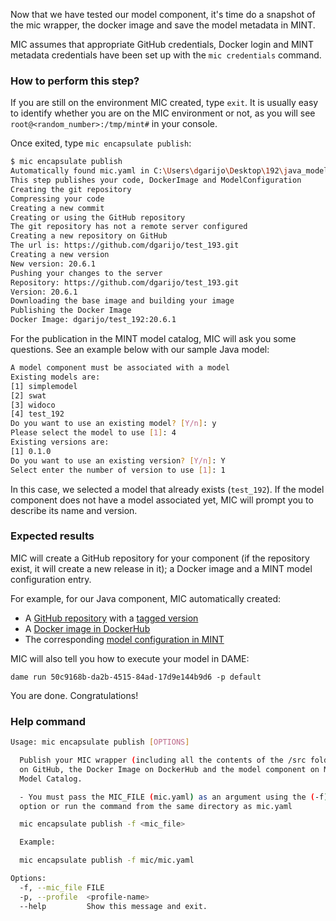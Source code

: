 Now that we have tested our model component, it's time do a snapshot of the mic wrapper, the docker image and save the model metadata in MINT.

MIC assumes that appropriate GitHub credentials, Docker login and MINT metadata credentials have been set up with the `mic credentials` command.

### How to perform this step?

If you are still on the environment MIC created, type `exit`. It is usually easy to identify whether you are on the MIC environment or not, as you will see `root@<random_number>:/tmp/mint#` in your console. 

Once exited, type `mic encapsulate publish`:

```bash
$ mic encapsulate publish
Automatically found mic.yaml in C:\Users\dgarijo\Desktop\192\java_model\mic\mic.yaml
This step publishes your code, DockerImage and ModelConfiguration
Creating the git repository
Compressing your code
Creating a new commit
Creating or using the GitHub repository
The git repository has not a remote server configured
Creating a new repository on GitHub
The url is: https://github.com/dgarijo/test_193.git
Creating a new version
New version: 20.6.1
Pushing your changes to the server
Repository: https://github.com/dgarijo/test_193.git
Version: 20.6.1
Downloading the base image and building your image
Publishing the Docker Image
Docker Image: dgarijo/test_192:20.6.1
```
For the publication in the MINT model catalog, MIC will ask you some questions. See an example below with our sample Java model:

```bash
A model component must be associated with a model
Existing models are:
[1] simplemodel
[2] swat
[3] widoco
[4] test_192
Do you want to use an existing model? [Y/n]: y
Please select the model to use [1]: 4
Existing versions are:
[1] 0.1.0
Do you want to use an existing version? [Y/n]: Y
Select enter the number of version to use [1]: 1
```
In this case, we selected a model that already exists (`test_192`). If the model component does not have a model associated yet, MIC will prompt you to describe its name and version.

### Expected results 
MIC will create a GitHub repository for your component (if the repository exist, it will create a new release in it); a Docker image and a MINT model configuration entry.

For example, for our Java component, MIC automatically created:

- A [GitHub repository](https://github.com/dgarijo/test_192) with a [tagged version](https://github.com/dgarijo/test_192/tree/20.6.1)
- A [Docker image in DockerHub](https://hub.docker.com/repository/docker/dgarijo/test_192)
- The corresponding [model configuration in MINT](https://w3id.org/okn/i/mint/da18b946-a7d5-4df6-b117-1452e47bca0c)

MIC will also tell you how to execute your model in DAME:
```
dame run 50c9168b-da2b-4515-84ad-17d9e144b9d6 -p default
```

You are done. Congratulations!


### Help command

```bash
Usage: mic encapsulate publish [OPTIONS]

  Publish your MIC wrapper (including all the contents of the /src folder)
  on GitHub, the Docker Image on DockerHub and the model component on MINT
  Model Catalog.

  - You must pass the MIC_FILE (mic.yaml) as an argument using the (-f)
  option or run the command from the same directory as mic.yaml

  mic encapsulate publish -f <mic_file>

  Example:

  mic encapsulate publish -f mic/mic.yaml

Options:
  -f, --mic_file FILE
  -p, --profile  <profile-name>
  --help         Show this message and exit.
```